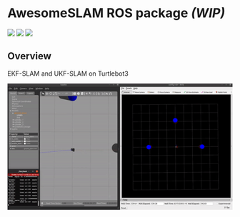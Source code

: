 # AwesomeSLAM ROS package *(WIP)*

![](https://img.shields.io/badge/Ubuntu-20.04-red)
![](https://img.shields.io/badge/ROS1-Noetic-blue)
![](https://img.shields.io/badge/Gazebo-11-green)


## Overview

EKF-SLAM and UKF-SLAM on Turtlebot3

<img src="figures/teaser.gif" alt="stream" width="900"/>
